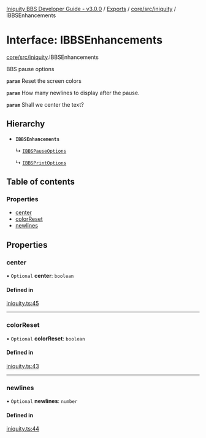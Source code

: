 [Iniquity BBS Developer Guide - v3.0.0](../README.md) / [Exports](../modules.md) / [core/src/iniquity](../modules/core_src_iniquity.md) / IBBSEnhancements

# Interface: IBBSEnhancements

[core/src/iniquity](../modules/core_src_iniquity.md).IBBSEnhancements

BBS pause options

**`param`** Reset the screen colors

**`param`** How many newlines to display after the pause.

**`param`** Shall we center the text?

## Hierarchy

- **`IBBSEnhancements`**

  ↳ [`IBBSPauseOptions`](core_src_iniquity.IBBSPauseOptions.md)

  ↳ [`IBBSPrintOptions`](core_src_iniquity.IBBSPrintOptions.md)

## Table of contents

### Properties

- [center](core_src_iniquity.IBBSEnhancements.md#center)
- [colorReset](core_src_iniquity.IBBSEnhancements.md#colorreset)
- [newlines](core_src_iniquity.IBBSEnhancements.md#newlines)

## Properties

### center

• `Optional` **center**: `boolean`

#### Defined in

[iniquity.ts:45](https://github.com/iniquitybbs/iniquity/blob/37cea5c/packages/core/src/iniquity.ts#L45)

___

### colorReset

• `Optional` **colorReset**: `boolean`

#### Defined in

[iniquity.ts:43](https://github.com/iniquitybbs/iniquity/blob/37cea5c/packages/core/src/iniquity.ts#L43)

___

### newlines

• `Optional` **newlines**: `number`

#### Defined in

[iniquity.ts:44](https://github.com/iniquitybbs/iniquity/blob/37cea5c/packages/core/src/iniquity.ts#L44)
